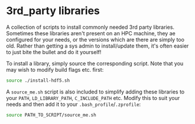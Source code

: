 3rd_party libraries
===================

A collection of scripts to install commonly needed 3rd party libraries.
Sometimes these libraries aren't present on an HPC machine, they ae configured
for your needs, or the versions which are there are simply too old.  Rather
than getting a sys admin to install/update them, it's often easier to just bite
the bullet and do it yourself!

To install a library, simply source the corresponding script.  Note that you may wish to modify build flags etc. first:

```bash
source ./install-hdf5.sh
```

A `source_me.sh` script is also included to simplify adding these libraries to your `PATH`, `LD_LIBRARY_PATH`, `C_INCLUDE_PATH` etc.  Modify this to suit your needs and then add it to your `.bash_profile`/`.zprofile`:

```bash
source PATH_TO_SCRIPT/source_me.sh
```

